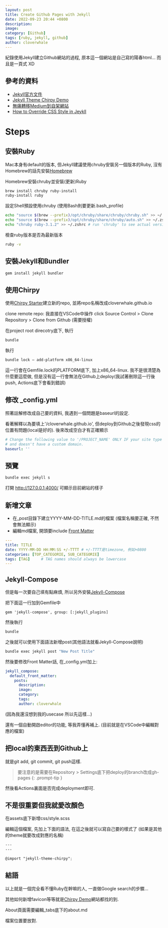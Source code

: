 ```yaml
---
layout: post
title: Create Github Pages with Jekyll
date: 2022-09-23 20:44 +0800
description:
image:
category: [Github]
tags: [ruby, jekyll, github]
author: cloverwhale
---
```

紀錄使用Jekyll建立Github網站的過程, 原本這一個網站是自己寫的陽春html... 而且是一頁式 XD

## 參考的資料
- [Jekyll官方文件](https://jekyllrb.com/docs/installation/)
- [Jekyll Theme Chirpy Demo](https://chirpy.cotes.page/)
- [無痛轉移Medium到自架網站](https://zhgchg.li/posts/a0c08d579ab1/)
- [How to Override CSS Style in Jeykll](https://tomkadwill.com/2017/12/16/how-to-override-css-styles-in-jekyll.html)

# Steps
## 安裝Ruby

Mac本身有default的版本, 但Jekyll建議使用chruby安裝另一個版本的Ruby, 沒有Homebrew的話先安裝[Homebrew](https://brew.sh/)

Homebrew安裝chruby並安裝(更新)Ruby
```zsh
brew install chruby ruby-install
ruby-install ruby
```
設定Shell預設使用chruby (使用Bash則要更新.bash_profile)
```zsh
echo "source $(brew --prefix)/opt/chruby/share/chruby/chruby.sh" >> ~/.zshrc
echo "source $(brew --prefix)/opt/chruby/share/chruby/auto.sh" >> ~/.zshrc
echo "chruby ruby-3.1.2" >> ~/.zshrc # run 'chruby' to see actual version
```
檢查ruby版本是否為最新版本
```zsh
ruby -v
```

## 安裝Jekyll和Bundler
```zsh
gem install jekyll bundler
```

## 使用Chirpy

使用[Chirpy Starter](https://github.com/cotes2020/chirpy-starter/generate)建立新的repo, 並將repo名稱改成cloverwhale.github.io

clone remote repo: 我直接在VSCode中操作 click Source Control > Clone Repository > Clone from Github (需要授權)

在project root direcotry底下, 執行
```zsh
bundle
```

執行
```zsh
bundle lock — add-platform x86_64-linux
```
這一行會在Gemfile.lock的PLATFORM底下, 加上x86_64-linux. 我不是很清楚為什麼要這麼做, 但是沒有這一行會無法在Github上deploy(我試著刪除這一行後push, Actions底下會看到錯誤)



## 修改 _config.yml
照著註解修改成自己要的資料, 我遇到一個問題是baseurl的設定.

看著解釋以為要填上'/cloverwhale.github.io', 但deploy到Github之後發現css的位置有問題(local是好的). 後來改成空白才有正確顯示
```yaml
# Change the following value to '/PROJECT_NAME' ONLY IF your site type is GitHub Pages Project sites
# and doesn't have a custom domain.
baseurl: ''
```

## 預覽

```zsh
bundle exec jekyll s
```
打開 http://127.0.0.1:4000/ 可顯示目前網站的樣子


## 新增文章

- 在_post目錄下建立YYYY-MM-DD-TITLE.md的檔案 (檔案名稱要正確, 不然會無法顯示)
- 編輯md檔案, 開頭要include [Front Matter](https://jekyllrb.com/docs/front-matter/)
```yaml
---
title: TITLE
date: YYYY-MM-DD HH:MM:SS +/-TTTT # +/-TTTT是timezone, 例如+0800
categories: [TOP_CATEGORIE, SUB_CATEGORIE]
tags: [TAG]     # TAG names should always be lowercase
---
```

## Jekyll-Compose
但是每一次要自己填有點麻煩, 所以另外安裝[Jekyll-Compose](https://github.com/jekyll/jekyll-compose)

把下面這一行加到Gemfile中
```
gem 'jekyll-compose', group: [:jekyll_plugins]
```
然後執行
```zsh
bundle
```

之後就可以使用下面語法新增post(其他語法就看Jekyll-Compose說明)
```zsh
bundle exec jekyll post "New Post Title"
```

然後要修改Front Matter話, 在_config.yml加上:
```yaml
jekyll_compose:
  default_front_matter:
    posts:
      description:
      image:
      category:
      tags:
      author: cloverwhale
```
(因為我還沒想到我的usecase 所以先這樣...)

還有一個自動開啟editor的功能, 等我弄懂再補上. (目前就是在VSCode中編輯對應的檔案)


## 把local的東西丟到Github上

就是git add, git commit, git push這樣.

> 要注意的是需要在Repository > Settings底下把deploy的branch改成gh-pages 
{: .prompt-tip }

然後看Actions裏面是否完成deployment即可.

## 不是很重要但我就愛改顏色

在assets底下新增css/style.scss

編輯這個檔案, 先加上下面的語法, 在這之後就可以寫自己要的樣式了 (如果是其他的theme就要改成對應的名稱)
```scss
---
---

@import "jekyll-theme-chirpy";
```

## 結語

以上就是一個完全看不懂Ruby在幹嘛的人, 一直做Google search的步驟...

其他如何新增favicon等等就是[Chirpy Demo](https://chirpy.cotes.page/)網站都找的到.

About頁面需要編輯_tabs底下的about.md

檔案位置要放對.
